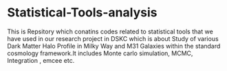 # Statistical-Tools-analysis
This is Repsitory which conatins codes related to statistical tools that we have used in our research project in DSKC which is about Study of various Dark Matter Halo Profile in Milky Way and M31 Galaxies within the standard cosmology framework.It includes Monte carlo simulation, MCMC, Integration , emcee etc.
